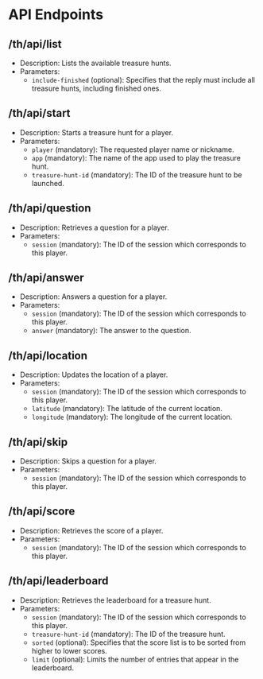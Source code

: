 # API Endpoints

## /th/api/list
- Description: Lists the available treasure hunts.
- Parameters:
  - `include-finished` (optional): Specifies that the reply must include all treasure hunts, including finished ones.

## /th/api/start
- Description: Starts a treasure hunt for a player.
- Parameters:
  - `player` (mandatory): The requested player name or nickname.
  - `app` (mandatory): The name of the app used to play the treasure hunt.
  - `treasure-hunt-id` (mandatory): The ID of the treasure hunt to be launched.

## /th/api/question
- Description: Retrieves a question for a player.
- Parameters:
  - `session` (mandatory): The ID of the session which corresponds to this player.

## /th/api/answer
- Description: Answers a question for a player.
- Parameters:
  - `session` (mandatory): The ID of the session which corresponds to this player.
  - `answer` (mandatory): The answer to the question.

## /th/api/location
- Description: Updates the location of a player.
- Parameters:
  - `session` (mandatory): The ID of the session which corresponds to this player.
  - `latitude` (mandatory): The latitude of the current location.
  - `longitude` (mandatory): The longitude of the current location.

## /th/api/skip
- Description: Skips a question for a player.
- Parameters:
  - `session` (mandatory): The ID of the session which corresponds to this player.

## /th/api/score
- Description: Retrieves the score of a player.
- Parameters:
  - `session` (mandatory): The ID of the session which corresponds to this player.

## /th/api/leaderboard
- Description: Retrieves the leaderboard for a treasure hunt.
- Parameters:
  - `session` (mandatory): The ID of the session which corresponds to this player.
  - `treasure-hunt-id` (mandatory): The ID of the treasure hunt.
  - `sorted` (optional): Specifies that the score list is to be sorted from higher to lower scores.
  - `limit` (optional): Limits the number of entries that appear in the leaderboard.